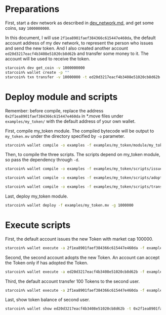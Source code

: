 # Preparations

First, start a dev network as described in [dev_network.md](./dev_network.md), and get some coins, say `1000000000`. 

In this document, I will use `2f1ea8901faef384366c615447e460da`, the default account address of my dev network, to represent the person who issues and send the new token. And I also created another account `ed20d3217eacf4b3408e51020cb8d62b` and transfer some money to it. The account will be used to receive the token.

```bash
starcoin% dev get_coin -v 1000000000
starcoin% wallet create -p ""
starcoin% txn transfer -v 10000000 -t ed20d3217eacf4b3408e51020cb8d62b -k 381c9c61f8f896f8167260f389fb6e4438e93bbdbb55f7a1799c0a23fa5ceee7
```
# Deploy module and scripts
 
Remember: before compile, replace the address `0x2f1ea8901faef384366c615447e460da` in *.move files under `examples/my_token/` with the default address of your own wallet.

First, compile my_token module. The compiled bytecode will be output to `my_token.mv` under the directory specified by `-o` parameter.

```bash
starcoin% wallet compile -o examples -f examples/my_token/module/my_token.move -s 2f1ea8901faef384366c615447e460da
```

Then, to compile the three scripts. The scripts depend on my_token module, so pass the dependency through `-d`.

```bash
starcoin% wallet compile -o examples -f examples/my_token/scripts/issue.move -s 2f1ea8901faef384366c615447e460da -d examples/my_token/module/my_token.move
```

```bash
starcoin% wallet compile -o examples -f examples/my_token/scripts/adopt.move -s 2f1ea8901faef384366c615447e460da -d examples/my_token/module/my_token.move
```

```bash
starcoin% wallet compile -o examples -f examples/my_token/scripts/transfer.move -s 2f1ea8901faef384366c615447e460da -d examples/my_token/module/my_token.move
```

Last, deploy my_token module. 

```bash
starcoin% wallet deploy -f examples/my_token.mv -g 1000000
```
# Execute scripts

First, the default account issues the new Token with market cap 100000.
```bash
starcoin% wallet execute -a 2f1ea8901faef384366c615447e460da -f examples/issue.mv -g 1000000 --arg 100000
```

Second, the second account adopts the new Token. An account can accept the Token only if has adopted the Token.
```bash
starcoin% wallet execute -a ed20d3217eacf4b3408e51020cb8d62b -f examples/adopt.mv -g 1000000
```

Third, the default account transfer 100 Tokens to the second user.
```bash
starcoin% wallet execute -a 2f1ea8901faef384366c615447e460da -f examples/transfer.mv -g 1000000 --arg 0xed20d3217eacf4b3408e51020cb8d62b --arg b"4273f11ad3b9f9a4fce033d02ae34fe7" --arg 100
```

Last, show token balance of second user.
```bash
starcoin% wallet show ed20d3217eacf4b3408e51020cb8d62b -t 0x2f1ea8901faef384366c615447e460da::MyToken::T
```